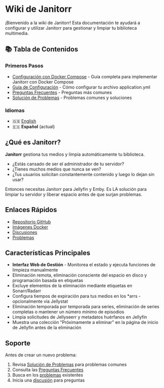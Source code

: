 # Wiki de Janitorr

¡Bienvenido a la wiki de Janitorr! Esta documentación te ayudará a configurar y utilizar Janitorr para gestionar y limpiar tu biblioteca multimedia.

## 📚 Tabla de Contenidos

### Primeros Pasos
- [Configuración con Docker Compose](Configuracion-Docker-Compose.md) - Guía completa para implementar Janitorr con Docker Compose
- [Guía de Configuración](Guia-Configuracion.md) - Cómo configurar tu archivo application.yml
- [Preguntas Frecuentes](Preguntas-Frecuentes.md) - Preguntas más comunes
- [Solución de Problemas](Solucion-Problemas.md) - Problemas comunes y soluciones

### Idiomas
- 🇬🇧 [English](../en/Home.md)
- 🇪🇸 **Español** (actual)

## ¿Qué es Janitorr?

**Janitorr** gestiona tus medios y limpia automáticamente tu biblioteca.

- ¿Estás cansado de ser el administrador de tu servidor?
- ¿Tienes muchos medios que nunca se ven?
- ¿Tus usuarios solicitan constantemente contenido y luego lo dejan sin usar?

Entonces necesitas Janitorr para Jellyfin y Emby. Es LA solución para limpiar tu servidor y liberar espacio antes de que surjan problemas.

## Enlaces Rápidos

- [Repositorio GitHub](https://github.com/carcheky/janitorr)
- [Imágenes Docker](https://github.com/carcheky/janitorr/pkgs/container/janitorr)
- [Discusiones](https://github.com/carcheky/janitorr/discussions)
- [Problemas](https://github.com/carcheky/janitorr/issues)

## Características Principales

- **Interfaz Web de Gestión** - Monitorea el estado y ejecuta funciones de limpieza manualmente
- Eliminación remota, eliminación consciente del espacio en disco y programación basada en etiquetas
- Excluye elementos de la eliminación mediante etiquetas en Sonarr/Radarr
- Configura tiempos de expiración para tus medios en los *arrs - opcionalmente via Jellystat
- Eliminación temporada por temporada para series, eliminación de series completas o mantener un número mínimo de episodios
- Limpia solicitudes de Jellyseerr y metadatos huérfanos en Jellyfin
- Muestra una colección "Próximamente a eliminar" en la página de inicio de Jellyfin antes de la eliminación

## Soporte

Antes de crear un nuevo problema:
1. Revisa [Solución de Problemas](Solucion-Problemas.md) para problemas comunes
2. Consulta las [Preguntas Frecuentes](Preguntas-Frecuentes.md)
3. Busca en los [problemas](https://github.com/carcheky/janitorr/issues) existentes
4. Inicia una [discusión](https://github.com/carcheky/janitorr/discussions) para preguntas

